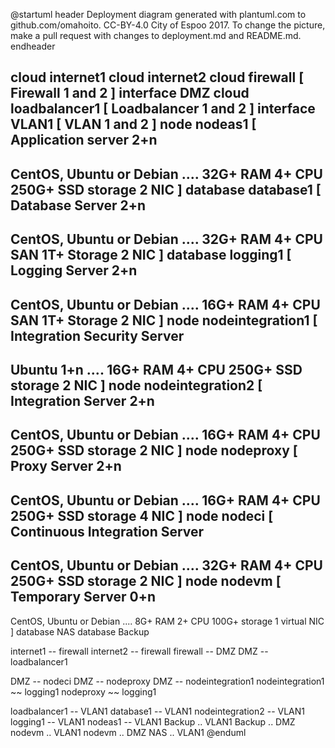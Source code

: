 @startuml
header
Deployment diagram generated with plantuml.com to github.com/omahoito. CC-BY-4.0 City of Espoo 2017. To change the picture, make a pull request with changes to deployment.md and README.md.
endheader

cloud internet1
cloud internet2
cloud firewall [ 
Firewall 1 and 2
]
interface DMZ
cloud loadbalancer1 [ 
Loadbalancer 1 and 2
]
interface VLAN1 [
VLAN 1 and 2 
]
node nodeas1 [
Application server 
2+n
----
CentOS, Ubuntu or Debian
....
32G+ RAM
4+ CPU
250G+ SSD storage
2 NIC
]
database database1 [
Database Server 
2+n
----
CentOS, Ubuntu or Debian
....
32G+ RAM
4+ CPU
SAN 1T+ Storage
2 NIC
]
database logging1 [
Logging Server 
2+n
----
CentOS, Ubuntu or Debian
....
16G+ RAM
4+ CPU
SAN 1T+ Storage
2 NIC
]
node nodeintegration1 [
Integration Security Server
----
Ubuntu
1+n
....
16G+ RAM
4+ CPU
250G+ SSD storage
2 NIC
]
node nodeintegration2 [
Integration Server
2+n
----
CentOS, Ubuntu or Debian
....
16G+ RAM
4+ CPU
250G+ SSD storage
2 NIC
]
node nodeproxy [
Proxy Server
2+n
----
CentOS, Ubuntu or Debian
....
16G+ RAM
4+ CPU
250G+ SSD storage
4 NIC
]
node nodeci [
Continuous Integration Server
----
CentOS, Ubuntu or Debian
....
32G+ RAM
4+ CPU
250G+ SSD storage
2 NIC
]
node nodevm [
Temporary Server 
0+n
----
CentOS, Ubuntu or Debian
....
8G+ RAM
2+ CPU
100G+ storage
1 virtual NIC
]
database NAS
database Backup

internet1 -- firewall
internet2 -- firewall
firewall -- DMZ 
DMZ -- loadbalancer1 

DMZ -- nodeci
DMZ -- nodeproxy
DMZ -- nodeintegration1
nodeintegration1 ~~ logging1
nodeproxy ~~ logging1

loadbalancer1 -- VLAN1
database1 -- VLAN1
nodeintegration2 -- VLAN1
logging1 -- VLAN1
nodeas1 -- VLAN1
Backup .. VLAN1
Backup .. DMZ
nodevm .. VLAN1
nodevm .. DMZ
NAS .. VLAN1
@enduml
